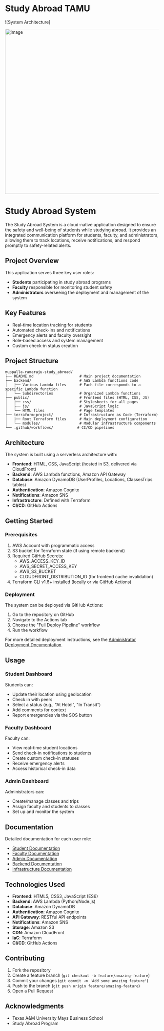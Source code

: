 # Study Abroad TAMU


![System Architecture]

<img width="540" alt="image" src="https://github.com/user-attachments/assets/a1f42567-148e-411a-9c6d-adb367d7491b" />



# Study Abroad System

The Study Abroad System is a cloud-native application designed to ensure the safety and well-being of students while studying abroad. It provides an integrated communication platform for students, faculty, and administrators, allowing them to track locations, receive notifications, and respond promptly to safety-related alerts.

## Project Overview

This application serves three key user roles:
- **Students** participating in study abroad programs
- **Faculty** responsible for monitoring student safety
- **Administrators** overseeing the deployment and management of the system

## Key Features

- Real-time location tracking for students
- Automated check-ins and notifications
- Emergency alerts and faculty oversight
- Role-based access and system management
- Custom check-in status creation

## Project Structure

```
muppalla-ramaraju-study_abroad/
├── README.md                     # Main project documentation
├── backend/                      # AWS Lambda functions code
│   ├── Various Lambda files      # Each file corresponds to a specific Lambda function
│   └── Subdirectories            # Organized Lambda functions
├── public/                       # Frontend files (HTML, CSS, JS)
│   ├── css/                      # Stylesheets for all pages
│   ├── js/                       # JavaScript logic
│   └── HTML files                # Page templates
├── terraform-project/            # Infrastructure as Code (Terraform)
│   ├── Root Terraform files      # Main deployment configuration
│   └── modules/                  # Modular infrastructure components
└── .github/workflows/           # CI/CD pipelines
```

## Architecture

The system is built using a serverless architecture with:

- **Frontend**: HTML, CSS, JavaScript (hosted in S3, delivered via CloudFront)
- **Backend**: AWS Lambda functions, Amazon API Gateway
- **Database**: Amazon DynamoDB (UserProfiles, Locations, ClassesTrips tables)
- **Authentication**: Amazon Cognito
- **Notifications**: Amazon SNS
- **Infrastructure**: Defined with Terraform
- **CI/CD**: GitHub Actions


## Getting Started

### Prerequisites

1. AWS Account with programmatic access
2. S3 bucket for Terraform state (if using remote backend)
3. Required GitHub Secrets:
   - AWS_ACCESS_KEY_ID
   - AWS_SECRET_ACCESS_KEY
   - AWS_S3_BUCKET
   - CLOUDFRONT_DISTRIBUTION_ID (for frontend cache invalidation)
4. Terraform CLI v1.6+ installed (locally or via GitHub Actions)

### Deployment

The system can be deployed via GitHub Actions:

1. Go to the repository on GitHub
2. Navigate to the Actions tab
3. Choose the "Full Deploy Pipeline" workflow
4. Run the workflow

For more detailed deployment instructions, see the [Administrator Deployment Documentation](./docs/admin_deployment.md).

## Usage

### Student Dashboard

Students can:
- Update their location using geolocation
- Check in with peers
- Select a status (e.g., "At Hotel", "In Transit")
- Add comments for context
- Report emergencies via the SOS button

### Faculty Dashboard

Faculty can:
- View real-time student locations
- Send check-in notifications to students
- Create custom check-in statuses
- Receive emergency alerts
- Access historical check-in data

### Admin Dashboard

Administrators can:
- Create/manage classes and trips
- Assign faculty and students to classes
- Set up and monitor the system

## Documentation

Detailed documentation for each user role:

- [Student Documentation](./public/README.md#student-dashboard)
- [Faculty Documentation](./public/README.md#faculty-dashboard)
- [Admin Documentation](./public/README.md#admin-dashboard)
- [Backend Documentation](./backend/README.md)
- [Infrastructure Documentation](./terraform-project/README.md)

## Technologies Used

- **Frontend**: HTML5, CSS3, JavaScript (ES6)
- **Backend**: AWS Lambda (Python/Node.js)
- **Database**: Amazon DynamoDB
- **Authentication**: Amazon Cognito
- **API Gateway**: RESTful API endpoints
- **Notifications**: Amazon SNS
- **Storage**: Amazon S3
- **CDN**: Amazon CloudFront
- **IaC**: Terraform
- **CI/CD**: GitHub Actions

## Contributing

1. Fork the repository
2. Create a feature branch (`git checkout -b feature/amazing-feature`)
3. Commit your changes (`git commit -m 'Add some amazing feature'`)
4. Push to the branch (`git push origin feature/amazing-feature`)
5. Open a Pull Request

## Acknowledgments

- Texas A&M University Mays Business School
- Study Abroad Program
